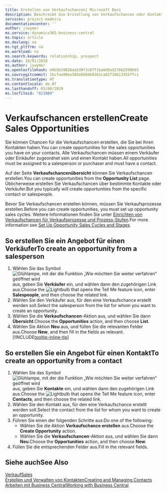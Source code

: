 ```yaml
---
title: Erstellen von Verkaufschancen| Microsoft Docs
description: Beschreibt die Erstellung von Verkaufschancen oder Kontakten in  Business Central.
services: project-madeira
documentationcenter: ''
author: jswymer
ms.service: dynamics365-business-central
ms.topic: article
ms.devlang: na
ms.tgt_pltfrm: na
ms.workload: na
ms.search.keywords: relationship, prospect
ms.date: 10/01/2018
ms.author: jswymer
ms.openlocfilehash: d4b5b39826da539f3c87f1ba0d9ad27662598665
ms.sourcegitcommit: 1bcfaa99ea302e6b84b8361ca02730b135557fc1
ms.translationtype: HT
ms.contentlocale: de-AT
ms.lasthandoff: 03/08/2019
ms.locfileid: "823989"
---
```

# <a name="create-sales-opportunities"></a><span data-ttu-id="3f33c-103">Verkaufschancen erstellen</span><span class="sxs-lookup"><span data-stu-id="3f33c-103">Create Sales Opportunities</span></span>
<span data-ttu-id="3f33c-104">Sie können Chancen für die Verkaufschancen erstellen, die Sie bei Ihren Kontakten haben.</span><span class="sxs-lookup"><span data-stu-id="3f33c-104">You can create opportunities for the sales opportunities you have on your contacts.</span></span> <span data-ttu-id="3f33c-105">Alle Verkaufschancen müssen einem Verkäufer oder Einkäufer zugeordnet sein und einen Kontakt haben.</span><span class="sxs-lookup"><span data-stu-id="3f33c-105">All opportunities must be assigned to a salesperson or purchaser and must have a contact.</span></span>

<span data-ttu-id="3f33c-106">Auf der Seite **Verkaufschancenübersicht** können Sie Verkaufschancen erstellen.</span><span class="sxs-lookup"><span data-stu-id="3f33c-106">You can create opportunities from the **Opportunity List** page.</span></span> <span data-ttu-id="3f33c-107">Üblicherweise erstellen Sie Verkaufschancen über bestimmte Kontakte oder Verkäufer.</span><span class="sxs-lookup"><span data-stu-id="3f33c-107">But you typically will create opportunities from the specific contact or salespeople.</span></span>

<span data-ttu-id="3f33c-108">Bevor Sie Verkaufschancen erstellen können, müssen Sie Verkaufsprozesse erstellen.</span><span class="sxs-lookup"><span data-stu-id="3f33c-108">Before you can create opportunities, you must set up opportunity sales cycles.</span></span> <span data-ttu-id="3f33c-109">Weitere Informationen finden Sie unter [Einrichten von Verkaufschancen für Verkaufsprozesse und Prozess-Stufen](marketing-how-setup-opportunity-sales-cycles-stages.md).</span><span class="sxs-lookup"><span data-stu-id="3f33c-109">For more information see [Set Up Opportunity Sales Cycles and Stages](marketing-how-setup-opportunity-sales-cycles-stages.md).</span></span>

## <a name="to-create-an-opportunity-from-a-salesperson"></a><span data-ttu-id="3f33c-110">So erstellen Sie ein Angebot für einen Verkäufer</span><span class="sxs-lookup"><span data-stu-id="3f33c-110">To create an opportunity from a salesperson</span></span>
1. <span data-ttu-id="3f33c-111">Wählen Sie das Symbol ![Glühlampe, mit der die Funktion „Wie möchten Sie weiter verfahren“ geöffnet wird](media/ui-search/search_small.png "Wie möchten Sie weiter verfahren?") aus, geben Sie **Verkäufer** ein, und wählen dann den zugehörigen Link aus.</span><span class="sxs-lookup"><span data-stu-id="3f33c-111">Choose the ![Lightbulb that opens the Tell Me feature](media/ui-search/search_small.png "Tell me what you want to do") icon, enter **Salespeople**, and then choose the related link.</span></span>
2. <span data-ttu-id="3f33c-112">Wählen Sie den Verkäufer aus, für den eine Verkaufschance erstellt werden soll.</span><span class="sxs-lookup"><span data-stu-id="3f33c-112">Select the salesperson from the list for whom you want to create an opportunity.</span></span>
3. <span data-ttu-id="3f33c-113">Wählen Sie die **Verkaufschancen**-Aktion aus, und wählen Sie dann **Übersicht**.</span><span class="sxs-lookup"><span data-stu-id="3f33c-113">Choose the **Opportunities** action, and then choose **List**.</span></span>
4. <span data-ttu-id="3f33c-114">Wählen Sie Aktion **Neu** aus, und füllen Sie die relevanten Felder aus.</span><span class="sxs-lookup"><span data-stu-id="3f33c-114">Choose **New**, and then fill in the fields as relevant.</span></span> [!INCLUDE[tooltip-inline-tip](includes/tooltip-inline-tip_md.md)]  



## <a name="to-create-an-opportunity-from-a-contact"></a><span data-ttu-id="3f33c-115">So erstellen Sie ein Angebot für einen Kontakt</span><span class="sxs-lookup"><span data-stu-id="3f33c-115">To create an opportunity from a contact</span></span>
1. <span data-ttu-id="3f33c-116">Wählen Sie das Symbol ![Glühlampe, mit der die Funktion „Wie möchten Sie weiter verfahren“ geöffnet wird](media/ui-search/search_small.png "Wie möchten Sie weiter verfahren?") aus, geben Sie **Kontakte** ein, und wählen dann den zugehörigen Link aus.</span><span class="sxs-lookup"><span data-stu-id="3f33c-116">Choose the ![Lightbulb that opens the Tell Me feature](media/ui-search/search_small.png "Tell me what you want to do") icon, enter **Contacts**, and then choose the related link.</span></span>
2. <span data-ttu-id="3f33c-117">Wählen Sie den Kontakt aus, für den eine Verkaufschance erstellt werden soll.</span><span class="sxs-lookup"><span data-stu-id="3f33c-117">Select the contact from the list for whom you want to create an opportunity.</span></span>
3. <span data-ttu-id="3f33c-118">Führen Sie einen der folgenden Schritte aus:</span><span class="sxs-lookup"><span data-stu-id="3f33c-118">Do one of the following:</span></span>
   * <span data-ttu-id="3f33c-119">Wählen Sie die Aktion **Verkaufschance erstellen** aus.</span><span class="sxs-lookup"><span data-stu-id="3f33c-119">Choose the **Create Opportunity** action.</span></span>
   * <span data-ttu-id="3f33c-120">Wählen Sie die **Verkaufschancen**-Aktion aus, und wählen Sie dann **Neu**.</span><span class="sxs-lookup"><span data-stu-id="3f33c-120">Choose the  **Opportunities** action, and then choose **New**.</span></span>
4. <span data-ttu-id="3f33c-121">Füllen Sie die entsprechenden Felder aus.</span><span class="sxs-lookup"><span data-stu-id="3f33c-121">Fill in the relevant fields.</span></span>

## <a name="see-also"></a><span data-ttu-id="3f33c-122">Siehe auch</span><span class="sxs-lookup"><span data-stu-id="3f33c-122">See Also</span></span>
[<span data-ttu-id="3f33c-123">Verkauf</span><span class="sxs-lookup"><span data-stu-id="3f33c-123">Sales</span></span>](sales-manage-sales.md)  
[<span data-ttu-id="3f33c-124">Erstellen und Verwalten von Kontakten</span><span class="sxs-lookup"><span data-stu-id="3f33c-124">Creating and Managing Contacts</span></span>](marketing-contacts.md)  
[<span data-ttu-id="3f33c-125">Arbeiten mit  Business Central</span><span class="sxs-lookup"><span data-stu-id="3f33c-125">Working with Business Central</span></span>](ui-work-product.md)
